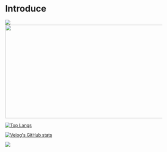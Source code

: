 # Introduce

<img src="https://capsule-render.vercel.app/api?type=waving&color=FFCC00&height=150&section=header" />


<a href="https://www.gitanimals.org/en_US?utm_medium=image&utm_source=BryanLee98&utm_content=farm">
<img
  src="https://render.gitanimals.org/farms/BryanLee98"
  width="600"
  height="300"
/>
</a>

[![Top Langs](https://github-readme-stats.vercel.app/api/top-langs/?username=BryanLee98)](https://github.com/BryanLee98/github-readme-stats)

[![Velog's GitHub stats](https://velog-readme-stats.vercel.app/api?name=bryan7845)](https://velog.io/@bryan7845/posts)

<img src="https://capsule-render.vercel.app/api?type=waving&color=FFCC00&height=150&section=footer" />
